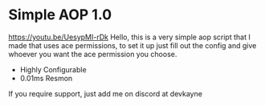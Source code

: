# Simple AOP 1.0
https://youtu.be/UesypMI-rDk
Hello, this is a very simple aop script that I made that uses ace permissions, to set it up just fill out the config and give whoever you want the ace permission you choose. 

- Highly Configurable
- 0.01ms Resmon

If you require support, just add me on discord at devkayne

